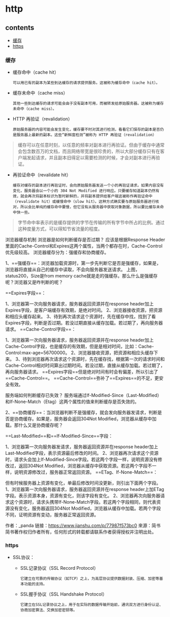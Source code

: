 # http

## contents
- [缓存](#缓存)
- [https](#https)

### 缓存
  - 缓存命中（cache hit）
  
        可以用已有的副本为某些到达缓存的请求提供服务。这被称为缓存命中（cache hit）。
  - 缓存未命中（cache miss）
  
        其他一些到达缓存的请求可能会由于没有副本可用，而被转发给原始服务器。这被称为缓存未命中（cache miss）。
  - HTTP 再验证（revalidation）
 
        原始服务器的内容可能会发生变化，缓存要不时对其进行检测，看看它们保存的副本是否仍是服务器上最新的副本。这些“新鲜度检测”被称为 HTTP 再验证（revalidation）

 > 缓存可以在任意时刻，以任意的频率对副本进行再验证。但由于缓存中通常会包含数百万的文档，而且网络带宽是很珍贵的，所以大部分缓存只有在客户端发起请求，并且副本旧得足以需要检测的时候，才会对副本进行再验证。
 
  - 再验证命中（revalidate hit）

        缓存对缓存的副本进行再验证时，会向原始服务器发送一个小的再验证请求。如果内容没有变化，服务器会以一个小的 304 Not Modified 进行响应。只要缓存知道副本仍然有效，就会再次将副本标识为暂时新鲜的，并将副本提供给客户端这被称作再验证命中（revalidate hit）或缓慢命中（slow hit）。这种方式确实要与原始服务器进行核对，所以会比单纯的缓存命中要慢，但它没有从服务器中获取对象数据，所以要比缓存未命中快一些。

 > 字节命中率表示的是缓存提供的字节在传输的所有字节中所占的比例。通过这种度量方式，可以得知节省流量的程度。
 
浏览器缓存机制
浏览器是如何判断缓存是否过期？
应该是根据Response Header里面的Cache-Control和Expires这两个属性，当两个都存在时，Cache-Control优先级较高。
浏览器缓存分为：强缓存和协商缓存。

1、==强缓存==：浏览器加载资源时，第一步先判断它是否是强缓存，如果是，浏览器将直接从自己的缓存中读取，不会向服务器发送请求。
上图，status200，Size是from memory cache就是走的强缓存。那么什么是强缓存呢？浏览器又是咋判断的呢？

==Expires字段==：

1、浏览器第一次向服务器请求，服务器返回资源并在response header加上Expires字段，是客户端缓存有效期，是绝对时间。
2、浏览器接收资源，把资源和相应头缓存起来。
3、待到再次请求这个资源时，先在缓存中找，找到了看Expires字段，判断是否过期。若没过期直接从缓存加载。若过期了，再向服务器请求。
==Cache-Control字段==：

1、浏览器第一次向服务器请求，服务器返回资源并在response header加上Cache-Control字段，也是缓存的有效期，但是是相对时间，比如：Cache-Control:max-age=56700000。
2、浏览器接收资源，把资源和相应头缓存下来。
3、待到浏览器再次请求这个资源时，先在缓存找，根据第一次的请求时间和Cache-Control相对时间算出过期时间。若没过期，直接从缓存加载。若过期了，再向服务器请求。
==Expires字段==但是绝对时间有时会有偏差，所以引出了==Cache-Control==。
==Cache-Control==弥补了==Expires==的不足，更安全有效。

服务端如何判断缓存已失效？
服务端通过If-Modified-Since（Last-Modified）和If-None-Match（Etag）这两个属性的值来判断缓存是否失效的。

2、==协商缓存==：当浏览器判断不是强缓存，就会发向服务器发请求，判断是否是协商缓存。如果是，服务器会返回304Not Modified，浏览器从缓存中加载。那什么又是协商缓存呢？

==Last-Modified==和==If-Modified-Since==字段：

1、浏览器第一次向服务器发请求，服务器返回资源并在response header加上Last-Modified字段，表示资源最后修改的时间。
2、浏览器再次请求这个资源时，请求头会加上If-Modified-Since字段。若这两个字段一样，说明资源没有修改过，返回304Not Modified，浏览器从缓存中获取资源。若这两个字段不一样，说明资源修改过，服务器正常返回资源。
==ETag、If-None-Match==：

但有时候服务器上资源有变化，单最后修改时间没更新，则引出下面两个字段。
1、浏览器第一次向服务器请求，服务器返回资源并在response header上加ETag字段。表示资源本身，资源有变化，则该字段有变化。
2、浏览器再次向服务器请求这个资源时，请求头携带If-None-Match字段。若这两个字段相同，则代表资源没有变化，服务器返回304Not Modified，浏览器从缓存中加载。若两个字段不同，证明资源有变动，服务器正常返回资源。

作者：_panda
链接：https://www.jianshu.com/p/77987f573bc0
來源：简书
简书著作权归作者所有，任何形式的转载都请联系作者获得授权并注明出处。

### https
- SSL协议： 
  - SSL记录协议（SSL Record Protocol）

        它建立在可靠的传输协议（如TCP）之上，为高层协议提供数据封装、压缩、加密等基本功能的支持。 
  - SSL握手协议（SSL Handshake Protocol）
  
        它建立在SSL记录协议之上，用于在实际的数据传输开始前，通讯双方进行身份认证、协商加密算法、交换加密密钥等。
